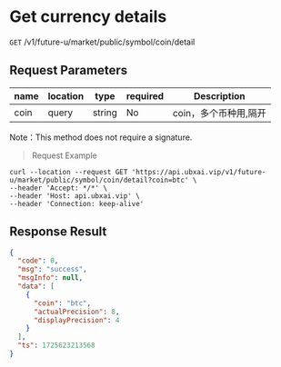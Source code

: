 # Get currency details

`GET` /v1/future-u/market/public/symbol/coin/detail

## Request Parameters

| name   | location    | type     | required | Description          |
|------|-------|--------|----|-------------|
| coin | query | string | No  | coin，多个币种用,隔开 |

Note：This method does not require a signature.

> Request Example

```shell
curl --location --request GET 'https://api.ubxai.vip/v1/future-u/market/public/symbol/coin/detail?coin=btc' \
--header 'Accept: */*' \
--header 'Host: api.ubxai.vip' \
--header 'Connection: keep-alive'
```

## Response Result

```json
{
  "code": 0,
  "msg": "success",
  "msgInfo": null,
  "data": [
    {
      "coin": "btc",
      "actualPrecision": 8,
      "displayPrecision": 4
    }
  ],
  "ts": 1725623213568
}
```

